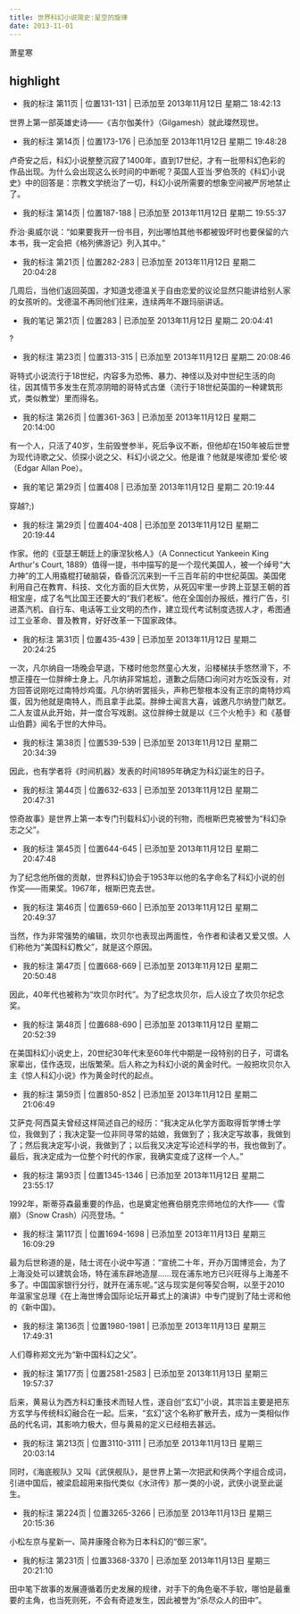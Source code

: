 ```yaml
---
title: 世界科幻小说简史:星空的旋律
date: 2013-11-01
---
```


萧星寒

## highlight

- 我的标注 第11页 | 位置131-131 | 已添加至 2013年11月12日 星期二 18:42:13

世界上第一部英雄史诗——《吉尔伽美什》（Gilgamesh）就此璨然现世。

- 我的标注 第14页 | 位置173-176 | 已添加至 2013年11月12日 星期二 19:48:28

卢奇安之后，科幻小说整整沉寂了1400年，直到17世纪，才有一批带科幻色彩的作品出现。为什么会出现这么长时间的中断呢？英国人亚当·罗伯茨的《科幻小说史》中的回答是：宗教文学统治了一切，科幻小说所需要的想象空间被严厉地禁止了。

- 我的标注 第14页 | 位置187-188 | 已添加至 2013年11月12日 星期二 19:55:37

乔治·奥威尔说：“如果要我开一份书目，列出哪怕其他书都被毁坏时也要保留的六本书，我一定会把《格列佛游记》列入其中。”

- 我的标注 第21页 | 位置282-283 | 已添加至 2013年11月12日 星期二 20:04:28

几周后，当他们返回英国，才知道戈德温关于自由恋爱的议论显然只能讲给别人家的女孩听的。戈德温不再同他们往来，连续两年不跟玛丽讲话。

- 我的笔记 第21页 | 位置283 | 已添加至 2013年11月12日 星期二 20:04:41

?

- 我的标注 第23页 | 位置313-315 | 已添加至 2013年11月12日 星期二 20:08:46

哥特式小说流行于18世纪，内容多为恐怖、暴力、神怪以及对中世纪生活的向往，因其情节多发生在荒凉阴暗的哥特式古堡（流行于18世纪英国的一种建筑形式，类似教堂）里而得名。

- 我的标注 第26页 | 位置361-363 | 已添加至 2013年11月12日 星期二 20:14:00

有一个人，只活了40岁，生前毁誉参半，死后争议不断，但他却在150年被后世誉为现代诗歌之父、侦探小说之父、科幻小说之父。他是谁？他就是埃德加·爱伦·坡（Edgar Allan Poe）。

- 我的笔记 第29页 | 位置408 | 已添加至 2013年11月12日 星期二 20:19:44

穿越?;)

- 我的标注 第29页 | 位置404-408 | 已添加至 2013年11月12日 星期二 20:19:44

作家。他的《亚瑟王朝廷上的康涅狄格人》（A Connecticut Yankeein King Arthur's Court, 1889）值得一提，书中描写的是一个现代美国人，被一个绰号“大力神”的工人用撬棍打破脑袋，昏昏沉沉来到一千三百年前的中世纪英国。美国佬利用自己在教育、科技、文化方面的巨大优势，从死囚牢里一步跨上亚瑟王朝的首相宝座，成了名气比国王还要大的“我们老板”。他在全国创办报纸，推行广告，引进蒸汽机、自行车、电话等工业文明的杰作，建立现代考试制度选拔人才，希图通过工业革命、普及教育，好好改革一下国家政体。

- 我的标注 第31页 | 位置435-439 | 已添加至 2013年11月12日 星期二 20:24:25

一次，凡尔纳自一场晚会早退，下楼时他忽然童心大发，沿楼梯扶手悠然滑下，不想正撞在一位胖绅士身上。凡尔纳非常尴尬，道歉之后随口询问对方吃饭没有，对方回答说刚吃过南特炒鸡蛋。凡尔纳听罢摇头，声称巴黎根本没有正宗的南特炒鸡蛋，因为他就是南特人，而且拿手此菜。胖绅士闻言大喜，诚邀凡尔纳登门献艺。二人友谊从此开始，并一度合写戏剧。这位胖绅士就是以《三个火枪手》和《基督山伯爵》闻名于世的大仲马。

- 我的标注 第38页 | 位置539-539 | 已添加至 2013年11月12日 星期二 20:34:39

因此，也有学者将《时间机器》发表的时间1895年确定为科幻诞生的日子。

- 我的标注 第44页 | 位置632-633 | 已添加至 2013年11月12日 星期二 20:47:31

惊奇故事》是世界上第一本专门刊载科幻小说的刊物，而根斯巴克被誉为“科幻杂志之父”。

- 我的标注 第45页 | 位置644-645 | 已添加至 2013年11月12日 星期二 20:47:48

为了纪念他所做的贡献，世界科幻协会于1953年以他的名字命名了科幻小说的创作奖——雨果奖。1967年，根斯巴克去世。

- 我的标注 第46页 | 位置659-660 | 已添加至 2013年11月12日 星期二 20:49:37

当然，作为非常强势的编辑，坎贝尔也表现出两面性，令作者和读者又爱又恨。人们称他为“美国科幻教父”，就是这个原因。

- 我的标注 第47页 | 位置668-669 | 已添加至 2013年11月12日 星期二 20:50:48

因此，40年代也被称为“坎贝尔时代”。为了纪念坎贝尔，后人设立了坎贝尔纪念奖。

- 我的标注 第48页 | 位置688-690 | 已添加至 2013年11月12日 星期二 20:52:39

在美国科幻小说史上，20世纪30年代末至60年代中期是一段特别的日子，可谓名家辈出，佳作迭现，出版繁荣。后人称之为科幻小说的黄金时代。一般把坎贝尔入主《惊人科幻小说》作为黄金时代的起点。

- 我的标注 第59页 | 位置850-852 | 已添加至 2013年11月12日 星期二 21:06:49

艾萨克·阿西莫夫曾经这样简述自己的经历：“我决定从化学方面取得哲学博士学位，我做到了；我决定娶一位非同寻常的姑娘，我做到了；我决定写故事，我做到了；然后我决定写小说，我做到了；以后我又决定写论述科学的书，我也做到了。最后，我决定成为一位整个时代的作家，我确实变成了这样一个人。”

- 我的标注 第93页 | 位置1345-1346 | 已添加至 2013年11月12日 星期二 23:55:17

1992年，斯蒂芬森最重要的作品，也是奠定他赛伯朋克宗师地位的大作——《雪崩》（Snow Crash）闪亮登场。“

- 我的标注 第117页 | 位置1694-1698 | 已添加至 2013年11月13日 星期三 16:09:29

最为后世称道的是，陆士谔在小说中写道：“宣统二十年，开办万国博览会，为了上海没处可以建筑会场，特在浦东辟地造屋……现在浦东地方已兴旺得与上海差不多了。中国国家银行分行，就开在浦东呢。”这与现实是何等契合啊，以至于2010年温家宝总理《在上海世博会国际论坛开幕式上的演讲》中专门提到了陆士谔和他的《新中国》。

- 我的标注 第136页 | 位置1980-1981 | 已添加至 2013年11月13日 星期三 17:49:31

人们尊称郑文光为“新中国科幻之父”。

- 我的标注 第177页 | 位置2581-2583 | 已添加至 2013年11月13日 星期三 19:57:37

后来，黄易认为西方科幻重技术而轻人性，遂自创“玄幻”小说，其宗旨主要是把东方玄学与传统科幻融合在一起。后来，“玄幻”这个名称扩散开去，成为一类相似作品的代名词，其影响力极大，但与黄易的定义已经相去甚远。

- 我的标注 第213页 | 位置3110-3111 | 已添加至 2013年11月13日 星期三 20:03:14

同时，《海底舰队》又叫《武侠舰队》，是世界上第一次把武和侠两个字组合成词，引进中国后，被梁启超用来指代类似《水浒传》那一类的小说，武侠小说至此诞生。

- 我的标注 第224页 | 位置3265-3266 | 已添加至 2013年11月13日 星期三 20:15:36

小松左京与星新一、简井康隆合称为日本科幻的“御三家”。

- 我的标注 第231页 | 位置3368-3370 | 已添加至 2013年11月13日 星期三 20:21:10

田中笔下故事的发展遵循着历史发展的规律，对手下的角色毫不手软，哪怕是最重要的主角，也当死则死，不会有奇迹发生，因此被誉为“杀尽众人的田中”。

